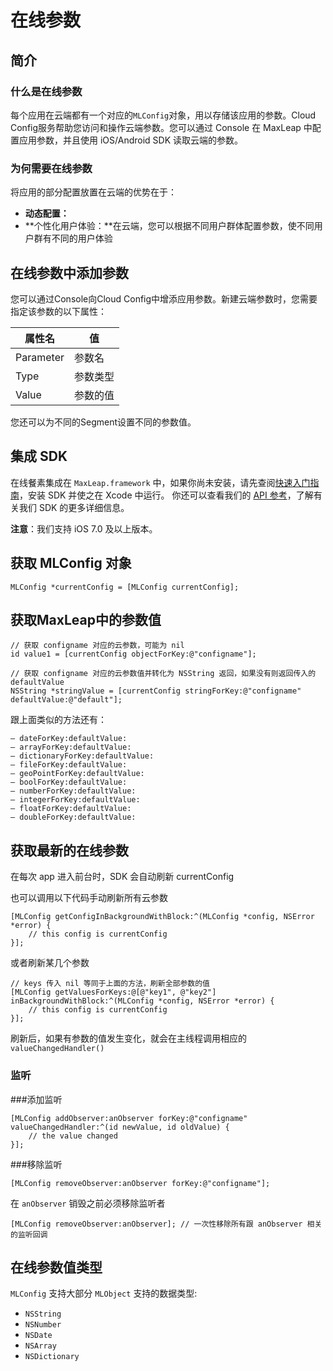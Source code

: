 # 在线参数

## 简介
### 什么是在线参数
每个应用在云端都有一个对应的`MLConfig`对象，用以存储该应用的参数。Cloud Config服务帮助您访问和操作云端参数。您可以通过 Console 在 MaxLeap 中配置应用参数，并且使用 iOS/Android SDK 读取云端的参数。
### 为何需要在线参数
将应用的部分配置放置在云端的优势在于：

* **动态配置：**
* **个性化用户体验：**在云端，您可以根据不同用户群体配置参数，使不同用户群有不同的用户体验

## 在线参数中添加参数
您可以通过Console向Cloud Config中增添应用参数。新建云端参数时，您需要指定该参数的以下属性：

属性名|值
-------|-------
Parameter|参数名
Type|参数类型
Value|参数的值

您还可以为不同的Segment设置不同的参数值。

## 集成 SDK

在线餐素集成在 `MaxLeap.framework` 中，如果你尚未安装，请先查阅[快速入门指南](ML_DOCS_LINK_PLACEHOLDER_SDK_QUICKSTART_IOS)，安装 SDK 并使之在 Xcode 中运行。
你还可以查看我们的 [API 参考](ML_DOCS_LINK_PLACEHOLDER_API_REF_IOS)，了解有关我们 SDK 的更多详细信息。

**注意**：我们支持 iOS 7.0 及以上版本。

## 获取 MLConfig 对象

```objective_c
MLConfig *currentConfig = [MLConfig currentConfig];
```

## 获取MaxLeap中的参数值

```objective_c
// 获取 configname 对应的云参数，可能为 nil
id value1 = [currentConfig objectForKey:@"configname"];
     
// 获取 configname 对应的云参数值并转化为 NSString 返回，如果没有则返回传入的 defaultValue
NSString *stringValue = [currentConfig stringForKey:@"configname" defaultValue:@"default"];
```

 跟上面类似的方法还有：
 
`– dateForKey:defaultValue:`<br>
`– arrayForKey:defaultValue:`<br>
`– dictionaryForKey:defaultValue:`<br>
`– fileForKey:defaultValue:`<br>
`– geoPointForKey:defaultValue:`<br>
`– boolForKey:defaultValue:`<br>
`– numberForKey:defaultValue:`<br>
`– integerForKey:defaultValue:`<br>
`– floatForKey:defaultValue:`<br>
`– doubleForKey:defaultValue:`


## 获取最新的在线参数

在每次 app 进入前台时，SDK 会自动刷新 currentConfig

也可以调用以下代码手动刷新所有云参数

```objective_c
[MLConfig getConfigInBackgroundWithBlock:^(MLConfig *config, NSError *error) {
    // this config is currentConfig
}];
```

或者刷新某几个参数

```objective_c
// keys 传入 nil 等同于上面的方法，刷新全部参数的值
[MLConfig getValuesForKeys:@[@"key1", @"key2"] inBackgroundWithBlock:^(MLConfig *config, NSError *error) {
    // this config is currentConfig
}];
```

刷新后，如果有参数的值发生变化，就会在主线程调用相应的 `valueChangedHandler()`

### 监听

###添加监听

```objective_c
[MLConfig addObserver:anObserver forKey:@"configname" valueChangedHandler:^(id newValue, id oldValue) {
	// the value changed
}];
```

###移除监听

```objective_c
[MLConfig removeObserver:anObserver forKey:@"configname"];
```

在 `anObserver` 销毁之前必须移除监听者

```objective_c
[MLConfig removeObserver:anObserver]; // 一次性移除所有跟 anObserver 相关的监听回调
```

## 在线参数值类型

`MLConfig` 支持大部分 `MLObject` 支持的数据类型:

- `NSString`
- `NSNumber`
- `NSDate`
- `NSArray`
- `NSDictionary`